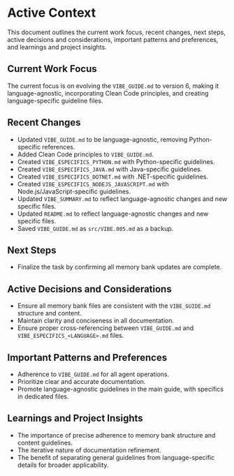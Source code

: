 # Active Context

This document outlines the current work focus, recent changes, next steps, active decisions and considerations, important patterns and preferences, and learnings and project insights.

## Current Work Focus
The current focus is on evolving the `VIBE_GUIDE.md` to version 6, making it language-agnostic, incorporating Clean Code principles, and creating language-specific guideline files.

## Recent Changes
- Updated `VIBE_GUIDE.md` to be language-agnostic, removing Python-specific references.
- Added Clean Code principles to `VIBE_GUIDE.md`.
- Created `VIBE_ESPECIFICS_PYTHON.md` with Python-specific guidelines.
- Created `VIBE_ESPECIFICS_JAVA.md` with Java-specific guidelines.
- Created `VIBE_ESPECIFICS_DOTNET.md` with .NET-specific guidelines.
- Created `VIBE_ESPECIFICS_NODEJS_JAVASCRIPT.md` with Node.js/JavaScript-specific guidelines.
- Updated `VIBE_SUMMARY.md` to reflect language-agnostic changes and new specific files.
- Updated `README.md` to reflect language-agnostic changes and new specific files.
- Saved `VIBE_GUIDE.md` as `src/VIBE.005.md` as a backup.

## Next Steps
- Finalize the task by confirming all memory bank updates are complete.

## Active Decisions and Considerations
- Ensure all memory bank files are consistent with the `VIBE_GUIDE.md` structure and content.
- Maintain clarity and conciseness in all documentation.
- Ensure proper cross-referencing between `VIBE_GUIDE.md` and `VIBE_ESPECIFICS_<LANGUAGE>.md` files.

## Important Patterns and Preferences
- Adherence to `VIBE_GUIDE.md` for all agent operations.
- Prioritize clear and accurate documentation.
- Promote language-agnostic guidelines in the main guide, with specifics in dedicated files.

## Learnings and Project Insights
- The importance of precise adherence to memory bank structure and content guidelines.
- The iterative nature of documentation refinement.
- The benefit of separating general guidelines from language-specific details for broader applicability.
